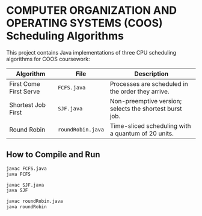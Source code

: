 # COMPUTER ORGANIZATION AND OPERATING SYSTEMS (COOS) Scheduling Algorithms

This project contains Java implementations of three CPU scheduling algorithms for COOS coursework:

| Algorithm               | File             | Description                                                  |
|------------------------|------------------|--------------------------------------------------------------|
| First Come First Serve | `FCFS.java`       | Processes are scheduled in the order they arrive.            |
| Shortest Job First     | `SJF.java`        | Non-preemptive version; selects the shortest burst job.      |
| Round Robin            | `roundRobin.java` | Time-sliced scheduling with a quantum of 20 units.           |

## How to Compile and Run

```bash
javac FCFS.java
java FCFS

javac SJF.java
java SJF

javac roundRobin.java
java roundRobin
